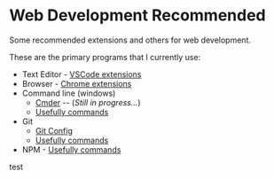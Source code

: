 # Web Development Recommended

<!-- Hi all, my name is Mendy Leizerovich and I work as a web developer. I wanted a place that I could save and share all the Chrome extensions and the VSCode ones that I use.-->

Some recommended extensions and others for web development.

These are the primary programs that I currently use:

* Text Editor - [VSCode extensions](./vscode-extensions.md)
* Browser - [Chrome extensions](./chrome-extensions.md)
* Command line (windows)
  * [Cmder](./command-line/cmder.md) -- (_Still in progress..._)
  * [Usefully commands](./command-line/usefully-commands-comand-line.md)
* Git
  * [Git Config](./git/git-config.md)
  * [Usefully commands](./git/usefully-commands-comand-git.md)
* NPM - [Usefully commands](./npm-usefully-commands.md)


test
